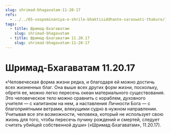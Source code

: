 ```yaml
---
slug: shrimad-bhagavatam-11-20-17
refs:
  - ../../65-vospominaniya-o-shrile-bhaktisiddhante-saraswati-thakure/1032-1982-01-01-b1-sokrovennoe-ya-sarasvati-thakura.md
tags:
  - title: Шримад-Бхагаватам
    slug: shrimad-bhagavatam
  - title: Шримад-Бхагаватам 11.20.17
    slug: shrimad-bhagavatam-11-20-17
---
```


# Шримад-Бхагаватам 11.20.17

«Человеческая форма жизни редка, и благодаря ей можно достичь всех жизненных благ. Она выше всех других форм жизни, поскольку, обретя ее, можно легко пересечь океан материального существования. Это человеческое тело можно сравнить с кораблем, духовного учителя — с капитаном на нем, а наставления Личности Бога — с благоприятными ветрами, влекущими судно в нужном направлении. Учитывая все эти возможности, человека, который не использует свою жизнь для того, чтобы пересечь пучину рождений и смертей, следует считать убийцей собственной души» («Шримад-Бхагаватам», 11.20.17).

